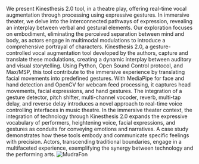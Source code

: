 We present Kinesthesis 2.0 tool, in a theatre play, offering real-time vocal augmentation through processing using expressive gestures. In immersive theater, we delve into the interconnected pathways of expression, revealing an interplay between verbal and gestural elements. Our exploration focuses on embodiment, eliminating the perceived separation between mind and body, as actors engage in multimodal modulations to introduce a comprehensive portrayal of characters.
Kinesthesis 2.0, a gesture-controlled vocal augmentation tool developed by the authors, capture and translate these modulations, creating a dynamic interplay between auditory and visual storytelling. Using Python, Open Sound Control protocol, and Max/MSP, this tool contribute to the immersive experience by translating facial movements into predefined gestures. With MediaPipe for face and hand detection and OpenCV for webcam feed processing, it captures head movements, facial expressions, and hand gestures. The integration of a gesture detector, pitch shifter, multi-channel vocoder, reverb, multi-tap delay, and reverse delay introduces a novel approach to real-time voice controlling interfaces in music theatre.
In the immersive theater context, the integration of technology through Kinesthesis 2.0 expands the expressive vocabulary of performers, heightening voice, facial expressions, and gestures as conduits for conveying emotions and narratives. A case study demonstrates how these tools embody and communicate specific feelings with precision. Actors, transcending traditional boundaries, engage in a multifaceted experience, exemplifying the synergy between technology and the performing arts.
![MudraFon](https://github.com/Tilemachos88/Kinesthesis-2.0/assets/96480792/2965e771-b49e-41bd-ab41-4869d392ea71)

